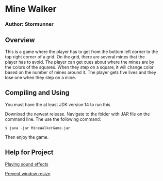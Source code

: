 # Mine Walker


### Author: Stormunner

## Overview

This is a game where the player has to get from the bottom left corner to the top right corner of a grid. On the grid, there are several mines that the player has to avoid. The player can get cues about where the mines are by the colors of the squares. When they step on a square, it will change color based on the number of mines around it. The player gets five lives and they lose one when they step on a mine.

## Compiling and Using

You must have the at least JDK version 14 to run this.

Download the newest release. Navigate to the folder with JAR file on the command line. The use the following command:

```
$ java -jar MineWalkerGame.jar
```

Then enjoy the game.

## Help for Project

[Playing sound effects](https://stackoverflow.com/questions/20354508/sound-effects-in-java)

[Prevent window resize](https://stackoverflow.com/questions/18031704/jframe-how-to-disable-window-resizing/18031725)
